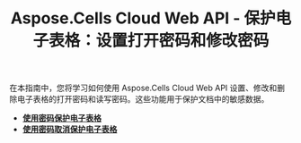 ﻿---
title: Aspose.Cells Cloud Web API - 保护电子表格：设置打开密码和修改密码
second_title: Comprehensive Developer Guid
ArticleTitle: "Spreadsheet Protection: Set Open Password and Modify Passwor"
linktitle: 保护
type: docs
url: /zh/protection/
keywords: Aspose.Cells Cloud REST APIs, set open password, modify password, Excel security, Office Excel 2016, Office Excel 2019, Office Excel 365,Aspose.Cells, set open password, modify password, Excel securit
description: 了解如何通过使用 Aspose.Cells Cloud REST API 设置或修改打开密码来保护您的电子表格
weight: 60
kwords: Excel 保护、Office 云、API REST、电子表格安全、PDF 转换、CSV 管理、JSON 数据、Markdown 文档、开发人员指南
---
在本指南中，您将学习如何使用 Aspose.Cells Cloud Web API 设置、修改和删除电子表格的打开密码和读写密码。这些功能用于保护文档中的敏感数据。

- **[使用密码保护电子表格](https://docs.aspose.cloud/cells/protect-spreadsheet/)**
- **[使用密码取消保护电子表格](https://docs.aspose.cloud/cells/unprotect-spreadsheet/)**
